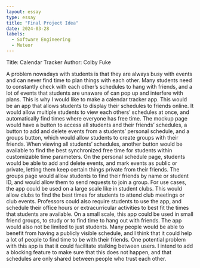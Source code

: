 ```yaml
---
layout: essay
type: essay
title: "Final Project Idea"
date: 2024-03-28
labels:
  - Software Engineering
  - Meteor
---
```


Title: Calendar Tracker
Author: Colby Fuke

A problem nowadays with students is that they are always busy with events and can never find time to plan things with each other. Many students need to constantly check with each other’s schedules to hang with friends, and a lot of events that students are unaware of can pop up and interfere with plans. This is why I would like to make a calendar tracker app. This would be an app that allows students to display their schedules to friends online. It would allow multiple students to view each others’ schedules at once, and automatically find times where everyone has free time. 
The mockup page would have a button to access all students and their friends’ schedules, a button to add and delete events from a students’ personal schedule, and a groups button, which would allow students to create groups with their friends. When viewing all students’ schedules, another button would be available to find the best synchronized free time for students within customizable time parameters. On the personal schedule page, students would be able to add and delete events, and mark events as public or private, letting them keep certain things private from their friends. The groups page would allow students to find their friends by name or student ID, and would allow them to send requests to join a group. 
For use cases, the app could be used on a large scale like in student clubs. This would allow clubs to find the best times for students to attend club meetings or club events. Professors could also require students to use the app, and schedule their office hours or extracurricular activities to best fit the times that students are available. On a small scale, this app could be used in small friend groups, to study or to find time to hang out with friends. The app would also not be limited to just students. Many people would be able to benefit from having a publicly visible schedule, and I think that it could help a lot of people to find time to be with their friends. 
One potential problem with this app is that it could facilitate stalking between users. I intend to add a blocking feature to make sure that this does not happen, and that schedules are only shared between people who trust each other. 
